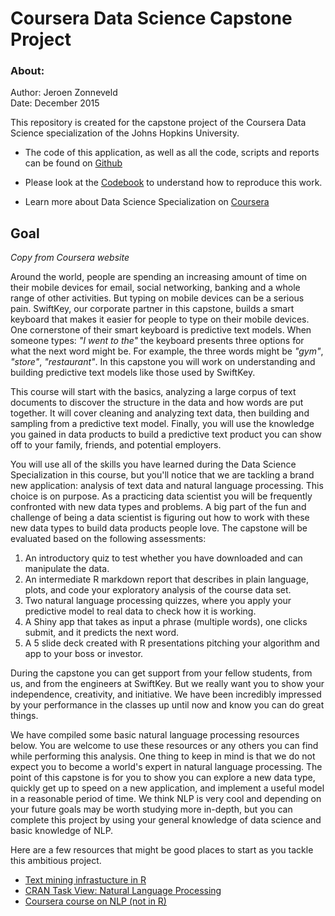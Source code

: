 # Coursera Data Science Capstone Project

### About:
Author: Jeroen Zonneveld  
Date: December 2015

This repository is created for the capstone project of the Coursera Data Science specialization of the Johns Hopkins University. 


* The code of this application, as well as all the code, scripts and reports can be found on [Github](https://github.com/jpzonneveld/DSC_Capstone_Project)

* Please look at the [Codebook](https://github.com/jpzonneveld/DSC_Capstone_Project/Codebook.md) to understand how to reproduce this work.

* Learn more about Data Science Specialization on [Coursera](https://www.coursera.org/specialization/jhudatascience/1)

## Goal
*Copy from Coursera website*

Around the world, people are spending an increasing amount of time on their mobile devices for email, social networking, banking and a whole range of other activities. But typing on mobile devices can be a serious pain. SwiftKey, our corporate partner in this capstone, builds a smart keyboard that makes it easier for people to type on their mobile devices. One cornerstone of their smart keyboard is predictive text models. When someone types: *"I went to the"* the keyboard presents three options for what the next word might be. For example, the three words might be *"gym"*, *"store"*, *"restaurant"*. In this capstone you will work on understanding and building predictive text models like those used by SwiftKey.

This course will start with the basics, analyzing a large corpus of text documents to discover the structure in the data and how words are put together. It will cover cleaning and analyzing text data, then building and sampling from a predictive text model. Finally, you will use the knowledge you gained in data products to build a predictive text product you can show off to your family, friends, and potential employers.

You will use all of the skills you have learned during the Data Science Specialization in this course, but you'll notice that we are tackling a brand new application: analysis of text data and natural language processing. This choice is on purpose. As a practicing data scientist you will be frequently confronted with new data types and problems. A big part of the fun and challenge of being a data scientist is figuring out how to work with these new data types to build data products people love. The capstone will be evaluated based on the following assessments:

1. An introductory quiz to test whether you have downloaded and can manipulate the data.
2. An intermediate R markdown report that describes in plain language, plots, and code your exploratory analysis of the course data set.
3. Two natural language processing quizzes, where you apply your predictive model to real data to check how it is working.
4. A Shiny app that takes as input a phrase (multiple words), one clicks submit, and it predicts the next word.
5. A 5 slide deck created with R presentations pitching your algorithm and app to your boss or investor.

During the capstone you can get support from your fellow students, from us, and from the engineers at SwiftKey. But we really want you to show your independence, creativity, and initiative. We have been incredibly impressed by your performance in the classes up until now and know you can do great things.

We have compiled some basic natural language processing resources below. You are welcome to use these resources or any others you can find while performing this analysis. One thing to keep in mind is that we do not expect you to become a world's expert in natural language processing. The point of this capstone is for you to show you can explore a new data type, quickly get up to speed on a new application, and implement a useful model in a reasonable period of time. We think NLP is very cool and depending on your future goals may be worth studying more in-depth, but you can complete this project by using your general knowledge of data science and basic knowledge of NLP. 

Here are a few resources that might be good places to start as you tackle this ambitious project.

* [Text mining infrastucture in R](http://www.jstatsoft.org/v25/i05/)
* [CRAN Task View: Natural Language Processing](http://cran.r-project.org/web/views/NaturalLanguageProcessing.html)
* [Coursera course on NLP (not in R)](https://class.coursera.org/nlp)

